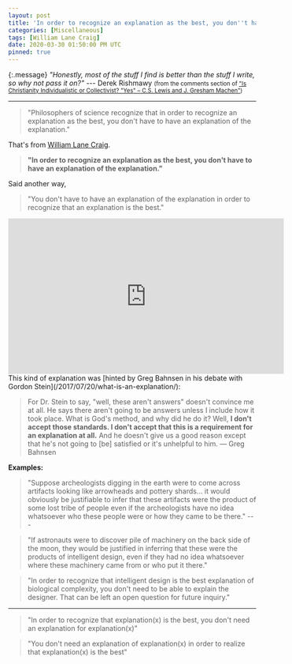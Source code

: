 ```yaml
---
layout: post
title: 'In order to recognize an explanation as the best, you don''t have to have an explanation of the explanation'
categories: [Miscellaneous]
tags: [William Lane Craig]
date: 2020-03-30 01:50:00 PM UTC
pinned: true
---
```


<!-- Mar 30, 2020 09:50:00 PM Philippine Time -->


{:.message}
_"Honestly, most of the stuff I find is better than the stuff I write, so why not pass it on?"_ --- Derek Rishmawy <small>(from the comments section of ["Is Christianity Individualistic or Collectivist? "Yes" – C.S. Lewis and J. Gresham Machen"](https://derekzrishmawy.com/2013/01/03/is-christianity-individualistic-or-collectivist-yes-c-s-lewis-and-j-gresham-machen/))
</small>

<hr />

> "Philosophers of science recognize that in order to recognize an explanation as the best, you don't have to have an explanation of the explanation."

That's from [William Lane Craig](https://www.reasonablefaith.org/videos/lectures/who-designed-the-designer/).

> **"In order to recognize an explanation as the best, you don't have to have an explanation of the explanation."**

<!--more-->

Said another way,

> "You don't have to have an explanation of the explanation in order to recognize that an explanation is the best."

<iframe width="560" height="315" src="https://www.youtube.com/embed/wcHp_LWGgGw" frameborder="0" allow="accelerometer; autoplay; encrypted-media; gyroscope; picture-in-picture" allowfullscreen></iframe>


<div class="message" markdown="1">
This kind of explanation was [hinted by Greg Bahnsen in his debate with Gordon Stein](/2017/07/20/what-is-an-explanation/):

> For Dr. Stein to say, "well, these aren't answers" doesn't convince me at all. He says there aren't going to be answers unless I include how it took place. What is God's method, and why did he do it? Well, <strong>I don't accept those standards. I don't accept that this is a requirement for an explanation at all.</strong> And he doesn't give us a good reason except that he's not going to [be] satisfied or it's unhelpful to him. — Greg Bahnsen
</div>


**Examples:**

> "Suppose archeologists digging in the earth were to come across artifacts looking like arrowheads and pottery shards... it would obviously be justifiable to infer that these artifacts were the product of some lost tribe of people even if the archeologists have no idea whatsoever who these people were or how they came to be there." ---

> "If astronauts were to discover pile of machinery on the back side of the moon, they would be justified in inferring that these were the products of intelligent design, even if they had no idea whatsoever where these machinery came from or who put it there."

> "In order to recognize that intelligent design is the best explanation of biological complexity, you don't need to be able to explain the designer. That can be left an open question for future inquiry."

-----

> "In order to recognize that explanation(x) is the best, you don't need an explanation for explanation(x)"

> "You don't need an explanation of explanation(x) in order to realize that explanation(x) is the best"
